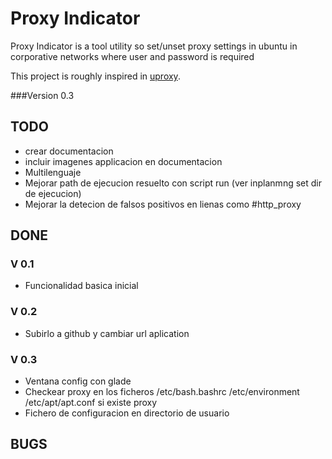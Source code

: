 # Proxy Indicator  

Proxy Indicator is a tool utility so set/unset proxy settings in ubuntu 
in corporative networks where user and password is required 

This project is roughly inspired in 
[uproxy](https://code.google.com/p/ubproxy/).  

###Version
0.3



## TODO  
* crear documentacion
* incluir imagenes applicacion en documentacion
* Multilenguaje 
* Mejorar path de ejecucion resuelto con script run (ver inplanmng set dir de ejecucion)
* Mejorar la detecion de falsos positivos en lienas como #http_proxy


## DONE  
### V 0.1
* Funcionalidad basica inicial  

### V 0.2
* Subirlo a github y cambiar url aplication  

### V 0.3
* Ventana config con glade
* Checkear proxy en los ficheros /etc/bash.bashrc /etc/environment /etc/apt/apt.conf si existe proxy
* Fichero de configuracion en directorio de usuario

## BUGS

